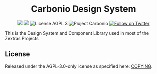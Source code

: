 <!--
SPDX-FileCopyrightText: 2021 2022 Zextras <https://www.zextras.com>

SPDX-License-Identifier: AGPL-3.0-only
-->
<div align="center">
  <h1>Carbonio Design System</h1>
</div>

<p align="center">
  <a href="https://github.com/zextras/{{ .repoName }}/graphs/contributors" alt="Contributors">
  <img src="https://img.shields.io/github/contributors/zextras/{{ .repoName }}" /></a>
  <a href="https://github.com/zextras/{{ .repoName }}/pulse" alt="Activity">
  <img src="https://img.shields.io/github/commit-activity/m/zextras/{{ .repoName }}" /></a>
  <img src="https://img.shields.io/badge/license-AGPL%203-green" alt="License AGPL 3">
  <img src="https://img.shields.io/badge/project-carbonio-informational" alt="Project Carbonio">
  <a href="https://twitter.com/intent/follow?screen_name=zextras">
  <img src="https://img.shields.io/twitter/follow/zextras?style=social&logo=twitter" alt="Follow on Twitter"></a>
</p>

This is the Design System and Component Library used in most of the Zextras Projects

<h2>License</h2>

Released under the AGPL-3.0-only license as specified here: [COPYING](COPYING).
